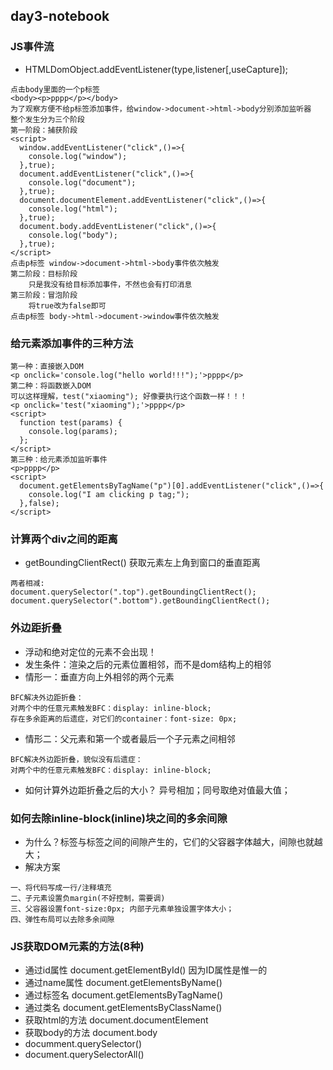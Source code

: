 ## day3-notebook
### JS事件流
* HTMLDomObject.addEventListener(type,listener[,useCapture]);
```
点击body里面的一个p标签
<body><p>pppp</p></body>
为了观察方便不给p标签添加事件，给window->document->html->body分别添加监听器
整个发生分为三个阶段
第一阶段：捕获阶段
<script>
  window.addEventListener("click",()=>{
    console.log("window");
  },true);
  document.addEventListener("click",()=>{
    console.log("document");
  },true);
  document.documentElement.addEventListener("click",()=>{
    console.log("html");
  },true);
  document.body.addEventListener("click",()=>{
    console.log("body");
  },true);
</script>
点击p标签 window->document->html->body事件依次触发
第二阶段：目标阶段
    只是我没有给目标添加事件，不然也会有打印消息
第三阶段：冒泡阶段
    将true改为false即可
点击p标签 body->html->document->window事件依次触发
```
### 给元素添加事件的三种方法
```
第一种：直接嵌入DOM
<p onclick='console.log("hello world!!!");'>pppp</p>
第二种：将函数嵌入DOM
可以这样理解，test("xiaoming"); 好像要执行这个函数一样！！！
<p onclick='test("xiaoming");'>pppp</p>
<script>
  function test(params) {
    console.log(params);
  };
</script>
第三种：给元素添加监听事件
<p>pppp</p>
<script>
  document.getElementsByTagName("p")[0].addEventListener("click",()=>{
    console.log("I am clicking p tag;");
  },false);
</script>
```
### 计算两个div之间的距离
* getBoundingClientRect() 获取元素左上角到窗口的垂直距离
```
两者相减:
document.querySelector(".top").getBoundingClientRect();
document.querySelector(".bottom").getBoundingClientRect();
```
### 外边距折叠
* 浮动和绝对定位的元素不会出现！
* 发生条件：渲染之后的元素位置相邻，而不是dom结构上的相邻
* 情形一：垂直方向上外相邻的两个元素
```
BFC解决外边距折叠：
对两个中的任意元素触发BFC：display: inline-block;
存在多余距离的后遗症，对它们的container：font-size: 0px;
```
* 情形二：父元素和第一个或者最后一个子元素之间相邻
```
BFC解决外边距折叠，貌似没有后遗症：
对两个中的任意元素触发BFC：display: inline-block;
```
* 如何计算外边距折叠之后的大小？ 异号相加；同号取绝对值最大值；
### 如何去除inline-block(inline)块之间的多余间隙
* 为什么？标签与标签之间的间隙产生的，它们的父容器字体越大，间隙也就越大；
* 解决方案
```
一、将代码写成一行/注释填充
二、子元素设置负margin(不好控制，需要调)
三、父容器设置font-size:0px; 内部子元素单独设置字体大小；
四、弹性布局可以去除多余间隙
```
### JS获取DOM元素的方法(8种)
* 通过id属性 document.getElementById() 因为ID属性是惟一的
* 通过name属性 document.getElementsByName()
* 通过标签名 document.getElementsByTagName()
* 通过类名 document.getElementsByClassName()
* 获取html的方法 document.documentElement
* 获取body的方法 document.body
* documment.querySelector()
* document.querySelectorAll()